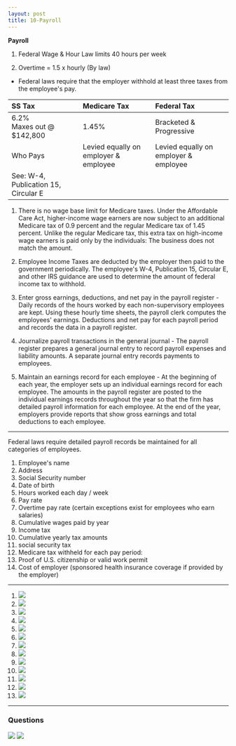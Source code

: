 ```yaml
---
layout: post
title: 10-Payroll
--- 
```



**Payroll**

1. Federal Wage & Hour Law limits 40 hours per week

2. Overtime = 1.5 x hourly (By law)

- Federal laws require that the employer withhold at least three taxes from the employee's pay.

|SS Tax|Medicare Tax|Federal Tax|
|:-|:-|:-|
|6.2%<br>Maxes out @ $142,800|1.45%|Bracketed & Progressive|
|Who Pays|Levied equally on employer & employee|Levied equally on employer & employee|
|See: W-4, Publication 15, Circular E|

1. There is no wage base limit for Medicare taxes. Under the Affordable Care Act, higher-income wage earners are now subject to an additional Medicare tax of 0.9 percent and the regular Medicare tax of 1.45 percent. Unlike the regular Medicare tax, this extra tax on high-income wage earners is paid only by the individuals: The business does not match the amount.

2. Employee Income Taxes are deducted by the employer then paid to the government periodically. The employee's W-4, Publication 15, Circular E, and other IRS guidance are used to determine the amount of federal income tax to withhold.

3. Enter gross earnings, deductions, and net pay in the payroll register - Daily records of the hours worked by each non-supervisory employees are kept. Using these hourly time sheets, the payroll clerk computes the employees' earnings. Deductions and net pay for each payroll period and records the data in a payroll register.

4. Journalize payroll transactions in the general journal - The payroll register prepares a general journal entry to record payroll expenses and liability amounts. A separate journal entry records payments to employees.

5. Maintain an earnings record for each employee - At the beginning of each year, the employer sets up an individual earnings record for each employee. The amounts in the payroll register are posted to the individual earnings records throughout the year so that the firm has detailed payroll information for each employee. At the end of the year, employers provide reports that show gross earnings and total deductions to each employee.

---

Federal laws require detailed payroll records be maintained for all categories of employees. 

1. Employee's name 
2. Address 
3. Social Security number
4. Date of birth 
5. Hours worked each day / week 
6. Pay rate
7. Overtime pay rate (certain exceptions exist for employees who earn salaries)
8. Cumulative wages paid by year
9. Income tax
10. Cumulative yearly tax amounts
11. social security tax  
12. Medicare tax withheld for each pay period:
13. Proof of U.S. citizenship or valid work permit
14. Cost of employer (sponsored health insurance coverage if provided by the employer)

---

1. ![](/assets/mc-graw-accounting-course/chap10.payroll/1.id.contracor.png)
1. ![](/assets/mc-graw-accounting-course/chap10.payroll/2.ss.emplooyee.employer.taxs.png)
2. ![](/assets/mc-graw-accounting-course/chap10.payroll/2.wage.base.limit.png)
3. ![](/assets/mc-graw-accounting-course/chap10.payroll/4.medicare.tax.png)
4. ![](/assets/mc-graw-accounting-course/chap10.payroll/5.tax.table.png)
5. ![](/assets/mc-graw-accounting-course/chap10.payroll/6.suta.png)
6. ![](/assets/mc-graw-accounting-course/chap10.payroll/7.employee.records.reqd.png)
7. ![](/assets/mc-graw-accounting-course/chap10.payroll/8.earnings.png)
8.  ![](/assets/mc-graw-accounting-course/chap10.payroll/9.gros.pay.png)
9.  ![](/assets/mc-graw-accounting-course/chap10.payroll/11.fed.taxes.info.png)
10. ![](/assets/mc-graw-accounting-course/chap10.payroll/12.withholdings.png)
11. ![](/assets/mc-graw-accounting-course/chap10.payroll/medicare.tax.table.png)
12. ![](/assets/mc-graw-accounting-course/chap10.payroll/ss.tax.table.example.png)

---

### Questions

![](/assets/mc-graw-accounting-course/chap10.payroll/c%20hap10.section1a.q.png)
![](/assets/mc-graw-accounting-course/chap10.payroll/chap10.sectiojn1b.q.png)